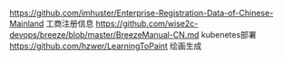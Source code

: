 https://github.com/imhuster/Enterprise-Registration-Data-of-Chinese-Mainland   工商注册信息
https://github.com/wise2c-devops/breeze/blob/master/BreezeManual-CN.md   kubenetes部署
https://github.com/hzwer/LearningToPaint     绘画生成
